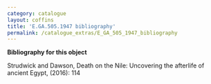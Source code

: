 ```yaml
---
category: catalogue
layout: coffins
title: 'E.GA.505.1947 bibliography'
permalink: /catalogue_extras/E_GA_505_1947_bibliography
---
```


**Bibliography for this object**


Strudwick and Dawson, Death on the Nile: Uncovering the afterlife of ancient Egypt, (2016): 114

